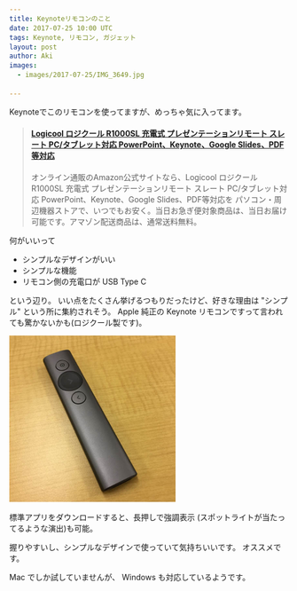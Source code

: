 ```yaml
---
title: Keynoteリモコンのこと
date: 2017-07-25 10:00 UTC
tags: Keynote, リモコン, ガジェット
layout: post
author: Aki
images:
  - images/2017-07-25/IMG_3649.jpg

---
```


Keynoteでこのリモコンを使ってますが、めっちゃ気に入ってます。

<blockquote class="embedly-card"><h4><a href="http://amzn.to/2tBqQpP">Logicool ロジクール R1000SL 充電式 プレゼンテーションリモート スレート PC/タブレット対応 PowerPoint、Keynote、Google Slides、PDF等対応</a></h4><p>オンライン通販のAmazon公式サイトなら、Logicool ロジクール R1000SL 充電式 プレゼンテーションリモート スレート PC/タブレット対応 PowerPoint、Keynote、Google Slides、PDF等対応を パソコン・周辺機器ストアで、いつでもお安く。当日お急ぎ便対象商品は、当日お届け可能です。アマゾン配送商品は、通常送料無料。</p></blockquote>
<script async src="//cdn.embedly.com/widgets/platform.js" charset="UTF-8"></script>

何がいいって

- シンプルなデザインがいい
- シンプルな機能
- リモコン側の充電口が USB Type C

という辺り。
いい点をたくさん挙げるつもりだったけど、好きな理由は "シンプル" という所に集約されそう。
Apple 純正の Keynote リモコンですって言われても驚かないかも(ロジクール製です)。

<img src="/images/2017-07-25/IMG_3649.jpg" alt="IMG_3649.jpg" width='300px'/>

標準アプリをダウンロードすると、長押しで強調表示 (スポットライトが当たってるような演出)も可能。

握りやすいし、シンプルなデザインで使っていて気持ちいいです。
オススメです。

Mac でしか試していませんが、 Windows も対応しているようです。
